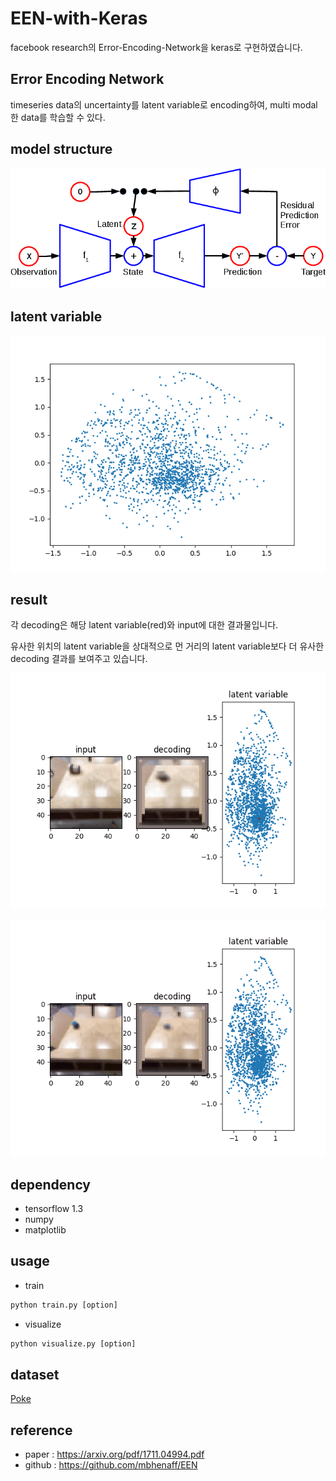 # EEN-with-Keras
facebook research의 Error-Encoding-Network을 keras로 구현하였습니다.


## Error Encoding Network

timeseries data의 uncertainty를  latent variable로 encoding하여, multi modal한 data를 학습할 수 있다.

## model structure

![structure](een-crop.png)

## latent variable

![pca](z_pca_dist.png)


## result

각 decoding은 해당 latent variable(red)와 input에 대한 결과물입니다.

유사한 위치의 latent variable을 상대적으로 먼 거리의 latent variable보다 더 유사한 decoding 결과를 보여주고 있습니다.

![demo](./results/cond_0.gif)

![demo](./results/cond_11.gif)

## dependency

- tensorflow 1.3
- numpy
- matplotlib

## usage
- train

```python
python train.py [option]
```

- visualize
```python
python visualize.py [option]
```

## dataset

[Poke](http://ashvin.me/pokebot-website/)

## reference
- paper : https://arxiv.org/pdf/1711.04994.pdf
- github : https://github.com/mbhenaff/EEN




